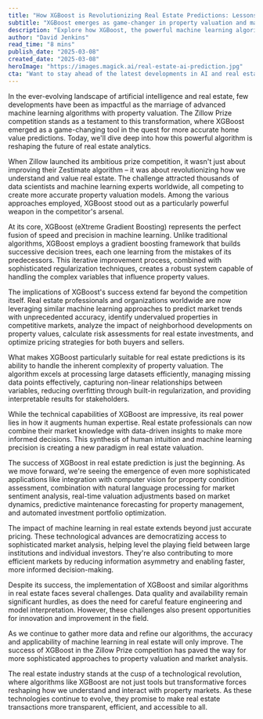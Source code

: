 ```yaml
---
title: "How XGBoost is Revolutionizing Real Estate Predictions: Lessons from the Zillow Prize Challenge"
subtitle: "XGBoost emerges as game-changer in property valuation and market analysis"
description: "Explore how XGBoost, the powerful machine learning algorithm, is transforming real estate valuations and market predictions through its success in the Zillow Prize challenge. Learn how this technology is revolutionizing property analysis and creating new opportunities in the real estate industry."
author: "David Jenkins"
read_time: "8 mins"
publish_date: "2025-03-08"
created_date: "2025-03-08"
heroImage: "https://images.magick.ai/real-estate-ai-prediction.jpg"
cta: "Want to stay ahead of the latest developments in AI and real estate tech? Follow us on LinkedIn for regular insights into how machine learning is transforming the property market!"
---
```


In the ever-evolving landscape of artificial intelligence and real estate, few developments have been as impactful as the marriage of advanced machine learning algorithms with property valuation. The Zillow Prize competition stands as a testament to this transformation, where XGBoost emerged as a game-changing tool in the quest for more accurate home value predictions. Today, we'll dive deep into how this powerful algorithm is reshaping the future of real estate analytics.

When Zillow launched its ambitious prize competition, it wasn't just about improving their Zestimate algorithm – it was about revolutionizing how we understand and value real estate. The challenge attracted thousands of data scientists and machine learning experts worldwide, all competing to create more accurate property valuation models. Among the various approaches employed, XGBoost stood out as a particularly powerful weapon in the competitor's arsenal.

At its core, XGBoost (eXtreme Gradient Boosting) represents the perfect fusion of speed and precision in machine learning. Unlike traditional algorithms, XGBoost employs a gradient boosting framework that builds successive decision trees, each one learning from the mistakes of its predecessors. This iterative improvement process, combined with sophisticated regularization techniques, creates a robust system capable of handling the complex variables that influence property values.

The implications of XGBoost's success extend far beyond the competition itself. Real estate professionals and organizations worldwide are now leveraging similar machine learning approaches to predict market trends with unprecedented accuracy, identify undervalued properties in competitive markets, analyze the impact of neighborhood developments on property values, calculate risk assessments for real estate investments, and optimize pricing strategies for both buyers and sellers.

What makes XGBoost particularly suitable for real estate predictions is its ability to handle the inherent complexity of property valuation. The algorithm excels at processing large datasets efficiently, managing missing data points effectively, capturing non-linear relationships between variables, reducing overfitting through built-in regularization, and providing interpretable results for stakeholders.

While the technical capabilities of XGBoost are impressive, its real power lies in how it augments human expertise. Real estate professionals can now combine their market knowledge with data-driven insights to make more informed decisions. This synthesis of human intuition and machine learning precision is creating a new paradigm in real estate valuation.

The success of XGBoost in real estate prediction is just the beginning. As we move forward, we're seeing the emergence of even more sophisticated applications like integration with computer vision for property condition assessment, combination with natural language processing for market sentiment analysis, real-time valuation adjustments based on market dynamics, predictive maintenance forecasting for property management, and automated investment portfolio optimization.

The impact of machine learning in real estate extends beyond just accurate pricing. These technological advances are democratizing access to sophisticated market analysis, helping level the playing field between large institutions and individual investors. They're also contributing to more efficient markets by reducing information asymmetry and enabling faster, more informed decision-making.

Despite its success, the implementation of XGBoost and similar algorithms in real estate faces several challenges. Data quality and availability remain significant hurdles, as does the need for careful feature engineering and model interpretation. However, these challenges also present opportunities for innovation and improvement in the field.

As we continue to gather more data and refine our algorithms, the accuracy and applicability of machine learning in real estate will only improve. The success of XGBoost in the Zillow Prize competition has paved the way for more sophisticated approaches to property valuation and market analysis.

The real estate industry stands at the cusp of a technological revolution, where algorithms like XGBoost are not just tools but transformative forces reshaping how we understand and interact with property markets. As these technologies continue to evolve, they promise to make real estate transactions more transparent, efficient, and accessible to all.